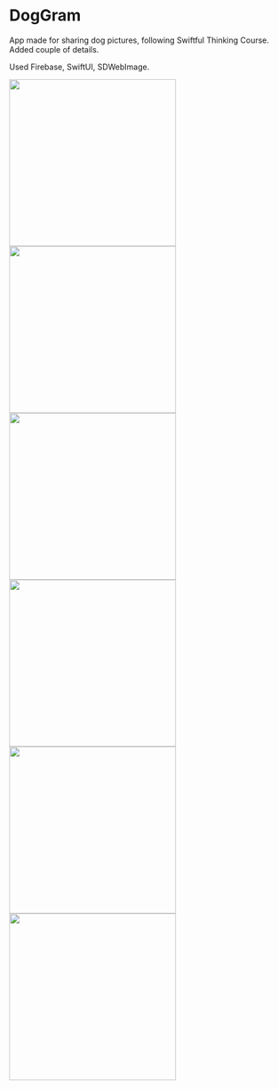 # DogGram
App made for sharing dog pictures, following Swiftful Thinking Course. Added couple of details.    

Used  Firebase, SwiftUI, SDWebImage.

<img src="https://user-images.githubusercontent.com/113336356/220339269-c4cb2154-3f58-429e-acf9-85575c779999.png" width="300">

<img src="https://user-images.githubusercontent.com/113336356/220339319-41f4a4e4-1f10-4be4-8e9b-822afaa10dbd.png" width="300">

<img src="https://user-images.githubusercontent.com/113336356/220339358-2e6e5c35-2d84-4280-89b3-c75b2863e3d6.png" width="300">

<img src="https://user-images.githubusercontent.com/113336356/220339399-64c7e3f3-6e8d-44e3-a920-3156e5e6d8e6.png" width="300">

<img src="https://user-images.githubusercontent.com/113336356/220339434-d87d61cc-8fc4-4fc4-a4bb-6226994dcebe.png" width="300">

<img src="https://user-images.githubusercontent.com/113336356/220339468-542ff09e-1540-4a9a-b9b7-d84b8fb54d2a.png" width="300">
